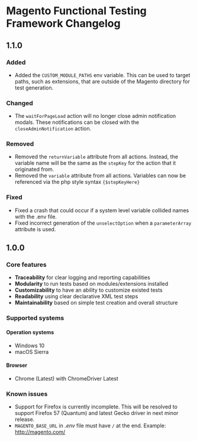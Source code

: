 Magento Functional Testing Framework Changelog
================================================

1.1.0
-----

### Added
* Added the `CUSTOM_MODULE_PATHS` env variable. This can be used to target paths, such as extensions, that are outside of the Magento directory for test generation.

### Changed
* The `waitForPageLoad` action will no longer close admin notification modals. These notifications can be closed with the `closeAdminNotification` action.

### Removed
* Removed the `returnVariable` attribute from all actions. Instead, the variable name will be the same as the `stepKey` for the action that it originated from.
* Removed the `variable` attribute from all actions. Variables can now be referenced via the php style syntax `{$stepKeyHere}`

### Fixed
* Fixed a crash that could occur if a system level variable collided names with the .env file.
* Fixed incorrect generation of the `unselectOption` when a `parameterArray` attribute is used.

1.0.0
------

### Core features

* **Traceability** for clear logging and reporting capabilities
* **Modularity** to run tests based on modules/extensions installed
* **Customizability** to have an ability to customize existed tests
* **Readability** using clear declarative XML test steps
* **Maintainability** based on simple test creation and overall structure

### Supported systems

#### Operation systems

* Windows 10
* macOS Sierra

#### Browser

* Chrome (Latest) with ChromeDriver Latest

### Known issues

* Support for Firefox is currently incomplete. This will be resolved to support Firefox 57 (Quantum) and latest Gecko driver in next minor release.
* `MAGENTO_BASE_URL` in _.env_ file must have `/` at the end. Example: http://magento.com/
